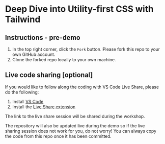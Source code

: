 # Deep Dive into Utility-first CSS with Tailwind

## Instructions - pre-demo

1. In the top right corner, click the `Fork` button. Please fork this repo to your own GitHub account.
2. Clone the forked repo locally to your own machine.

## Live code sharing [optional]

If you would like to follow along the coding with VS Code Live Share, please do the following:

1. Install [VS Code](https://code.visualstudio.com/download)
2. Install the [Live Share extension](https://marketplace.visualstudio.com/items?itemName=MS-vsliveshare.vsliveshare-pack)

The link to the live share session will be shared during the workshop.

The repository will also be updated live during the demo so if the live sharing session does not work for you,
do not worry! You can always copy the code from this repo once it has been committed.
